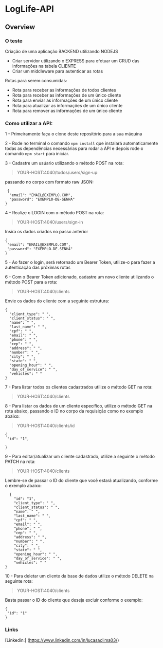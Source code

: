 # LogLife-API

## Overview

### O teste    
Criação de uma aplicação BACKEND utilizando NODEJS
- Criar servidor utilizando o EXPRESS para efetuar um CRUD das informações na tabela CLIENTE  
- Criar um middleware para autenticar as rotas  

Rotas para serem consumidas:
* Rota para receber as informações de todos clientes
* Rota para receber as informações de um único cliente
* Rota para enviar as informações de um único cliente
* Rota para atualizar as informações de um único cliente
* Rota para remover as informações de um único cliente

### Como utilizar a API:  
  
  
1 - Primeiramente faça o clone deste repositório para a sua máquina  

2 - Rode no terminal o comando `npm install` que instalará automaticamente todas as dependências necessárias para rodar a API e depois rode o comando `npm start` para iniciar.  

3 - Cadastre um usúario utilizando o método POST na rota:  

> YOUR-HOST:4040/todos/users/sign-up

passando no corpo com formato raw JSON:  
```
 {   
  "email": "EMAIL@EXEMPLO.COM",  
  "password": "EXEMPLO-DE-SENHA"    
}
```
  
4 - Realize o LOGIN com o método POST na rota:  

> YOUR-HOST:4040/users/sign-in  

Insira os dados criados no passo anterior  
 ```
 {   
  "email": "EMAIL@EXEMPLO.COM",  
  "password": "EXEMPLO-DE-SENHA"    
}
```
 
5 - Ao fazer o login, será retornado um Bearer Token, utilize-o para fazer a autenticação das próximas rotas 

6 - Com o Bearer Token adicionado, cadastre um novo cliente utilizando o método POST para a rota:  

> YOUR-HOST:4040/clients

Envie os dados do cliente com a seguinte estrutura:  
  
  ```
  {       
    "client_type": " ",
    "client_status": " ",
    "name": " ",
    "last_name": " ",
    "cpf": " ",
    "email": " ",
    "phone": " ",
    "cep": " ",
    "address": " ",
    "number": " ",
    "city": " ",
    "state": " ",
    "opening_hour": " ",
    "day_of_service": " ",
    "vehicles": " "
}
```
  
7 - Para listar todos os clientes cadastrados utilize o método GET na rota:  

> YOUR-HOST:4040/clients  

8 - Para listar os dados de um cliente específico, utilize o método GET na rota abaixo, passando o ID no corpo da requisição como no exemplo abaixo:
> YOUR-HOST:4040/clients/id 

 ```
 {   
  "id": "1",  
      
}
```


9 - Para editar/atualizar um cliente cadastrado, utilize a seguinte o método PATCH na rota:  

> YOUR-HOST:4040/clients  

Lembre-se de passar o ID do cliente que você estará atualizando, conforme o exemplo abaixo:  
```
  {
    "id": "1",
    "client_type": " ",
    "client_status": " ",
    "name": " ",
    "last_name": " ",
    "cpf": " ",
    "email": " ",
    "phone": " ",
    "cep": " ",
    "address": " ",
    "number": " ",
    "city": " ",
    "state": " ",
    "opening_hour": " ",
    "day_of_service": " ",
    "vehicles": " "
}
```
10 - Para deletar um cliente da base de dados utilize o método DELETE na seguinte rota:  

 > YOUR-HOST:4040/clients

Basta passar o ID do cliente que deseja excluir conforme o exemplo:  

 ```
 {   
  "id": "1"      
}
```

### Links
[Linkedin:] (https://www.linkedin.com/in/lucasaclima03/)
